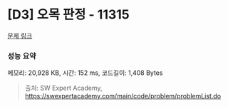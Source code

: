 # [D3] 오목 판정 - 11315 

[문제 링크](https://swexpertacademy.com/main/code/problem/problemDetail.do?contestProbId=AXaSUPYqPYMDFASQ) 

### 성능 요약

메모리: 20,928 KB, 시간: 152 ms, 코드길이: 1,408 Bytes



> 출처: SW Expert Academy, https://swexpertacademy.com/main/code/problem/problemList.do